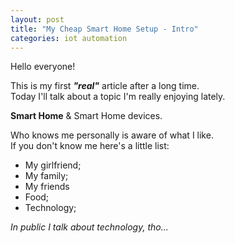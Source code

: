 ```yaml
---
layout: post
title: "My Cheap Smart Home Setup - Intro"
categories: iot automation
---
```


Hello everyone!

This is my first **_"real"_** article after a long time.<br>
Today I'll talk about a topic I'm really enjoying lately.

**Smart Home** & Smart Home devices.

Who knows me personally is aware of what I like.<br>
If you don't know me here's a little list:
- My girlfriend;
- My family;
- My friends
- Food;
- Technology;

*In public I talk about technology, tho...*
